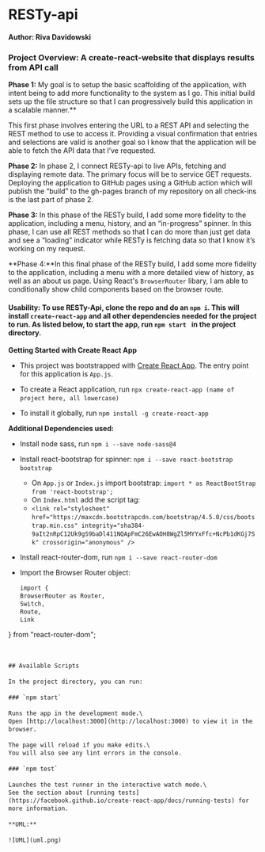# RESTy-api

#### Author: Riva Davidowski

### Project Overview: A create-react-website that displays results from API call

**Phase 1:** My goal is to setup the basic scaffolding of the application, with intent being to add more functionality to the system as I go. This initial build sets up the file structure so that I can progressively build this application in a scalable manner.**

This first phase involves entering the URL to a REST API and selecting the REST method to use to access it. Providing a visual confirmation that  entries and selections are valid is another goal so I know that the application will be able to fetch the API data that I’ve requested.

**Phase 2:** In phase 2, I connect RESTy-api to live APIs, fetching and displaying remote data. The primary focus will be to service GET requests. Deploying the application to GitHub pages using a GitHub action which will publish the “build” to the gh-pages branch of my repository on all check-ins is the last part of phase 2.

**Phase 3:** In this phase of the RESTy build, I add some more fidelity to the application, including a menu, history, and an “in-progress” spinner. In this phase, I can use all REST methods so that I can do more than just get data and see a “loading” indicator while RESTy is fetching data so that I know it’s working on my request.

**Phase 4:**In this final phase of the RESTy build, I add some more fidelity to the application, including a menu with a more detailed view of history, as well as an about us page. Using React's `BrowserRouter` libary, I am able to conditionally show child components based on the browser route.

#### Usability: To use RESTy-Api, clone the repo and do an `npm i`. This will install `create-react-app` and all other dependencies needed for the project to run. As listed below, to start the app, run `npm start ` in the project directory.

**Getting Started with Create React App**

- This project was bootstrapped with [Create React App](https://github.com/facebook/create-react-app). The entry point for this application is `App.js`.

- To create a React application, run `npx create-react-app (name of project here, all lowercase)`
- To install it globally, run `npm install -g create-react-app`

**Additional Dependencies used:**
- Install node sass, run `npm i --save node-sass@4`
- Install react-bootstrap for spinner: `npm i --save react-bootstrap bootstrap`
    - On `App.js` or `Index.js` import bootstrap: `import * as ReactBootStrap from 'react-bootstrap';`
    - On `Index.html` add the script tag: 
    - 
      `<link
    rel="stylesheet"
    href="https://maxcdn.bootstrapcdn.com/bootstrap/4.5.0/css/bootstrap.min.css"
    integrity="sha384-9aIt2nRpC12Uk9gS9baDl411NQApFmC26EwAOH8WgZl5MYYxFfc+NcPb1dKGj7Sk"
    crossorigin="anonymous"
  />`

- Install react-router-dom, run `npm i --save react-router-dom`
- Import the Browser Router object:
  
  ```
  import {
  BrowserRouter as Router,
  Switch,
  Route,
  Link
} from "react-router-dom";
```


## Available Scripts

In the project directory, you can run:

### `npm start`

Runs the app in the development mode.\
Open [http://localhost:3000](http://localhost:3000) to view it in the browser.

The page will reload if you make edits.\
You will also see any lint errors in the console.

### `npm test`

Launches the test runner in the interactive watch mode.\
See the section about [running tests](https://facebook.github.io/create-react-app/docs/running-tests) for more information.

**UML:**

![UML](uml.png)
